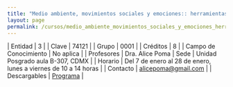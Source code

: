 ```yaml
---
title: "Medio ambiente, movimientos sociales y emociones:: herramientas analíticas desde la sociología"
layout: page
permalink: /cursos/medio_ambiente_movimientos_sociales_y_emociones_herramientas_analiticas_desde_la_sociologia/
---
```




| Entidad | 3 |
| Clave | 74121 |
| Grupo | 0001 |
| Créditos | 8 |
| Campo de Conocimiento | No aplica |
| Profesores | Dra. Alice Poma
| Sede | Unidad Posgrado aula B-307, CDMX |
| Horario | Del 7 de enero al 28 de enero, lunes a viernes de 10 a 14 horas |
| Contacto | <alicepoma@gmail.com> |
| Descargables | [Programa](/assets/docs/cursos/medio_ambiente_movimientos_sociales_emociones.pdf) |


